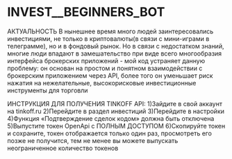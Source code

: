 # INVEST__BEGINNERS_BOT

АКТУАЛЬНОСТЬ
В нынешнее время много людей заинтересовались инвестициями, не только в криптовалюты(в связи с мини-играми в телеграмме), но и в фондовый рынок. Но в связи с недостатком знаний, многие люди впадают в замешательство при виде всего многообразия интерфейса брокерских приложений - мой код устраняет данную проблему: он основан на простом и понятном взаимодействии с брокерским приложением через API, более того он уменьшает риск нажатия на нежелательные, высокорисковые инвестиционные инструменты для торговли

ИНСТРУКЦИЯ ДЛЯ ПОЛУЧЕНИЯ TINKOFF API: 
1)Зайдите в свой аккаунт на tinkoff.ru
2)Перейдите в раздел инвестиций
3)Перейдите в настройки
4)Функция «Подтверждение сделок кодом» должна быть отключена
5)Выпустите токен OpenApi с ПОЛНЫМ ДОСТУПОМ
6)Скопируйте токен и сохраните, токен отображается только один раз, просмотреть его позже не получится, тем не менее вы можете выпускать неограниченное количество токенов
